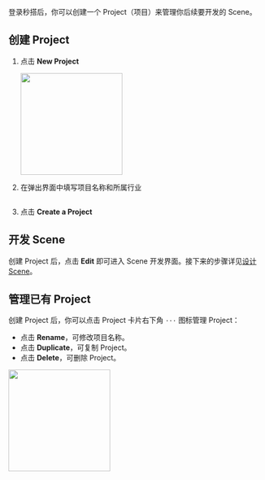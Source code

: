 登录秒搭后，你可以创建一个 Project（项目）来管理你后续要开发的 Scene。

## 创建 Project

1. 点击 **New Project**

    <img alt="" src="https://web-cdn.agora.io/docs-files/1666603228055" style="width:200px"/>

2. 在弹出界面中填写项目名称和所属行业

    <img alt="" src="https://web-cdn.agora.io/docs-files/1666603321549" style="width:3
    00px"/>

3. 点击 **Create a Project**

## 开发 Scene

创建 Project 后，点击 **Edit** 即可进入 Scene 开发界面。接下来的步骤详见[设计 Scene](./edu_builder_design_scene)。

## 管理已有 Project

创建 Project 后，你可以点击 Project 卡片右下角 `···` 图标管理 Project：

- 点击 **Rename**，可修改项目名称。
- 点击 **Duplicate**，可复制 Project。
- 点击 **Delete**，可删除 Project。

<img alt="" src="https://web-cdn.agora.io/docs-files/1666603373007" style="width:200px"/>